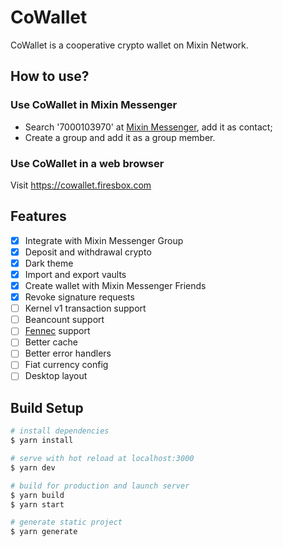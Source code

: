 # CoWallet

CoWallet is a cooperative crypto wallet on Mixin Network.

## How to use?

### Use CoWallet in Mixin Messenger

- Search '7000103970' at [Mixin Messenger](https://mixin.one/messenger), add it as contact;
- Create a group and add it as a group member.

### Use CoWallet in a web browser

Visit https://cowallet.firesbox.com

## Features

- [x] Integrate with Mixin Messenger Group
- [x] Deposit and withdrawal crypto
- [x] Dark theme
- [x] Import and export vaults
- [x] Create wallet with Mixin Messenger Friends
- [x] Revoke signature requests
- [ ] Kernel v1 transaction support
- [ ] Beancount support
- [ ] [Fennec](https://github.com/fox-one/fennec) support
- [ ] Better cache
- [ ] Better error handlers
- [ ] Fiat currency config
- [ ] Desktop layout

## Build Setup

```bash
# install dependencies
$ yarn install

# serve with hot reload at localhost:3000
$ yarn dev

# build for production and launch server
$ yarn build
$ yarn start

# generate static project
$ yarn generate
```

